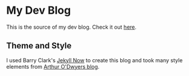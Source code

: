 # My Dev Blog

This is the source of my dev blog. Check it out [here](https://geo-ant.github.io/blog/).

## Theme and Style

I used Barry Clark's [Jekyll Now](https://github.com/barryclark/jekyll-now/) to create this blog and took many style elements from [Arthur O'Dwyers blog](https://quuxplusone.github.io/blog/).
